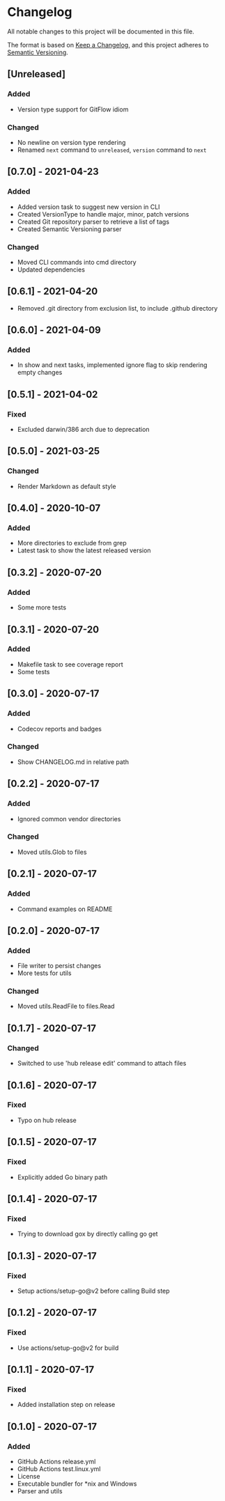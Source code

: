 # Changelog

All notable changes to this project will be documented in this file.

The format is based on [Keep a Changelog](https://keepachangelog.com/en/1.0.0/),
and this project adheres to [Semantic Versioning](https://semver.org/spec/v2.0.0.html).

## [Unreleased]

### Added

- Version type support for GitFlow idiom

### Changed

- No newline on version type rendering
- Renamed `next` command to `unreleased`, `version` command to `next`

## [0.7.0] - 2021-04-23

### Added

- Added version task to suggest new version in CLI
- Created VersionType to handle major, minor, patch versions
- Created Git repository parser to retrieve a list of tags
- Created Semantic Versioning parser

### Changed

- Moved CLI commands into cmd directory
- Updated dependencies

## [0.6.1] - 2021-04-20

- Removed .git directory from exclusion list, to include .github directory

## [0.6.0] - 2021-04-09

### Added

- In show and next tasks, implemented ignore flag to skip rendering empty changes

## [0.5.1] - 2021-04-02

### Fixed

- Excluded darwin/386 arch due to deprecation

## [0.5.0] - 2021-03-25

### Changed

- Render Markdown as default style

## [0.4.0] - 2020-10-07

### Added

- More directories to exclude from grep
- Latest task to show the latest released version

## [0.3.2] - 2020-07-20

### Added

- Some more tests

## [0.3.1] - 2020-07-20

### Added

- Makefile task to see coverage report
- Some tests

## [0.3.0] - 2020-07-17

### Added

- Codecov reports and badges

### Changed

- Show CHANGELOG.md in relative path

## [0.2.2] - 2020-07-17

### Added

- Ignored common vendor directories

### Changed

- Moved utils.Glob to files

## [0.2.1] - 2020-07-17

### Added

- Command examples on README

## [0.2.0] - 2020-07-17

### Added

- File writer to persist changes
- More tests for utils

### Changed

- Moved utils.ReadFile to files.Read

## [0.1.7] - 2020-07-17

### Changed

- Switched to use 'hub release edit' command to attach files

## [0.1.6] - 2020-07-17

### Fixed

- Typo on hub release

## [0.1.5] - 2020-07-17

### Fixed

- Explicitly added Go binary path

## [0.1.4] - 2020-07-17

### Fixed

- Trying to download gox by directly calling go get

## [0.1.3] - 2020-07-17

### Fixed

- Setup actions/setup-go@v2 before calling Build step

## [0.1.2] - 2020-07-17

### Fixed

- Use actions/setup-go@v2 for build

## [0.1.1] - 2020-07-17

### Fixed

- Added installation step on release

## [0.1.0] - 2020-07-17

### Added

- GitHub Actions release.yml
- GitHub Actions test.linux.yml
- License
- Executable bundler for \*nix and Windows
- Parser and utils

